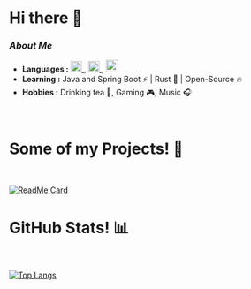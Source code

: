 # Hi there 👋

<!--
**ichi0915/ichi0915** is a ✨ _special_ ✨ repository because its `README.md` (this file) appears on your GitHub profile.

Here are some ideas to get you started:

- 🔭 I’m currently working on ...
- 🌱 I’m currently learning ...
- 👯 I’m looking to collaborate on ...
- 🤔 I’m looking for help with ...
- 💬 Ask me about ...
- 📫 How to reach me: ...
- 😄 Pronouns: ...
- ⚡ Fun fact: ...
<hr>
-->

### <i>About Me</i>

-  **Languages :** <a href="https://www.cprogramming.com/" target="_blank"> <img src="https://img.icons8.com/color/452/c-programming.png" alt="express" width="20" height="20"/> </a>, <a href="https://www.php.net/" target="_blank"> <img src="https://www.kindpng.com/picc/m/11-118738_php-logo-png-circle-transparent-png.png" alt="express" width="20" height="20"/> </a>, <a href="https://www.javascript.com/" target="_blank"> <img src="https://img.icons8.com/color/48/000000/javascript.png" width="22" height="22"/> </a>
-  **Learning :** Java and Spring Boot :zap: | Rust 🦀 | Open-Source :fire:
-  **Hobbies :** Drinking tea 🍵, Gaming 🎮, Music :headphones:


<Br>
<h1>Some of my Projects! 🎨</h1>
<Br>
  
[![ReadMe Card](https://github-readme-stats.vercel.app/api/pin/?username=ichi0915&repo=RustyWallpaperChanger)](https://github.com/ichi0915/RustyWallpaperChanger)

<h1>GitHub Stats! 📊</h1>
<Br>
  
<!-- [![Ichi github stats](https://github-readme-stats.vercel.app/api?username=ichi0915&show_icons=true&theme=dracula)](https://github.com/ichi0915/github-readme-stats)  -->
[![Top Langs](https://github-readme-stats.vercel.app/api/top-langs/?username=ichi0915&layout=compact&theme=dracula)](https://github.com/ichi0915)

 
